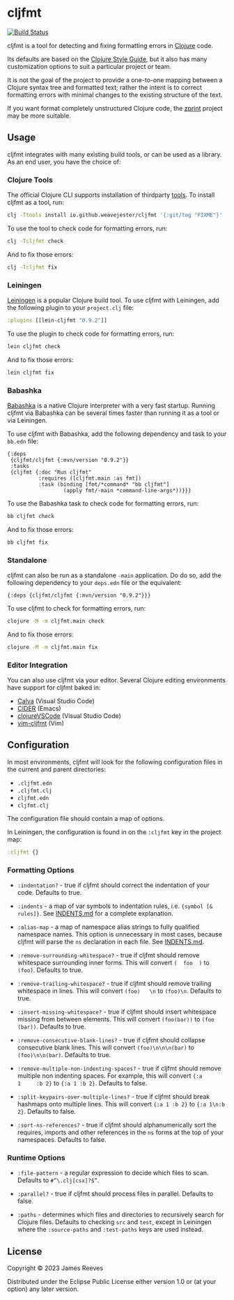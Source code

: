 # cljfmt

[![Build Status](https://github.com/weavejester/cljfmt/actions/workflows/test.yml/badge.svg)](https://github.com/weavejester/cljfmt/actions/workflows/test.yml)

cljfmt is a tool for detecting and fixing formatting errors in
[Clojure][] code.

Its defaults are based on the [Clojure Style Guide][], but it also has
many customization options to suit a particular project or team.

It is not the goal of the project to provide a one-to-one mapping
between a Clojure syntax tree and formatted text; rather the intent is
to correct formatting errors with minimal changes to the existing
structure of the text.

If you want format completely unstructured Clojure code, the [zprint][]
project may be more suitable.

[clojure]: https://clojure.org/
[clojure style guide]: https://github.com/bbatsov/clojure-style-guide
[zprint]: https://github.com/kkinnear/zprint

## Usage

cljfmt integrates with many existing build tools, or can be used as a
library. As an end user, you have the choice of:

### Clojure Tools

The official Clojure CLI supports installation of thirdparty [tools][].
To install cljfmt as a tool, run:

```bash
clj -Ttools install io.github.weavejester/cljfmt '{:git/tag "FIXME"}' :as cljfmt
```

To use the tool to check code for formatting errors, run:

```bash
clj -Tcljfmt check
```

And to fix those errors:

```bash
clj -Tcljfmt fix
```

[tools]: https://clojure.org/reference/deps_and_cli#tool_install

### Leiningen

[Leiningen][] is a popular Clojure build tool. To use cljfmt with
Leiningen, add the following plugin to your `project.clj` file:

```clojure
:plugins [[lein-cljfmt "0.9.2"]]
```

To use the plugin to check code for formatting errors, run:

```bash
lein cljfmt check
```

And to fix those errors:

```bash
lein cljfmt fix
```

[leiningen]: https://github.com/technomancy/leiningen

### Babashka

[Babashka][] is a native Clojure interpreter with a very fast startup.
Running cljfmt via Babashka can be several times faster than running it
as a tool or via Leiningen.

To use cljfmt with Babashka, add the following dependency and task to
your `bb.edn` file:

```edn
{:deps
 {cljfmt/cljfmt {:mvn/version "0.9.2"}}
 :tasks
 {cljfmt {:doc "Run cljfmt"
          :requires ([cljfmt.main :as fmt])
          :task (binding [fmt/*command* "bb cljfmt"]
                  (apply fmt/-main *command-line-args*))}}}
```

To use the Babashka task to check code for formatting errors, run:

```bash
bb cljfmt check
```

And to fix those errors:

```bash
bb cljfmt fix
```

[babashka]: https://babashka.org/

### Standalone

cljfmt can also be run as a standalone `-main` application. Do do so,
add the following dependency to your `deps.edn` file or the equivalent:

```edn
{:deps {cljfmt/cljfmt {:mvn/version "0.9.2"}}}
```

To use cljfmt to check for formatting errors, run:

```bash
clojure -M -m cljfmt.main check
```

And to fix those errors:

```bash
clojure -M -m cljfmt.main fix
```

### Editor Integration

You can also use cljfmt via your editor. Several Clojure editing
environments have support for cljfmt baked in:

* [Calva](https://github.com/BetterThanTomorrow/calva) (Visual Studio Code)
* [CIDER](https://github.com/clojure-emacs/cider) (Emacs)
* [clojureVSCode](https://github.com/avli/clojureVSCode) (Visual Studio Code)
* [vim-cljfmt](https://github.com/venantius/vim-cljfmt) (Vim)


## Configuration

In most environments, cljfmt will look for the following configuration
files in the current and parent directories:

* `.cljfmt.edn`
* `.cljfmt.clj`
* `cljfmt.edn`
* `cljfmt.clj`

The configuration file should contain a map of options.

In Leiningen, the configuration is found in on the `:cljfmt` key in the
project map:

```clojure
:cljfmt {}
```

### Formatting Options

* `:indentation?` -
  true if cljfmt should correct the indentation of your code.
  Defaults to true.

* `:indents` -
  a map of var symbols to indentation rules, i.e. `{symbol [& rules]}`.
  See [INDENTS.md][] for a complete explanation.

* `:alias-map` -
  a map of namespace alias strings to fully qualified namespace
  names. This option is unnecessary in most cases, because cljfmt
  will parse the `ns` declaration in each file. See [INDENTS.md][].

* `:remove-surrounding-whitespace?` -
  true if cljfmt should remove whitespace surrounding inner
  forms. This will convert <code>(&nbsp;&nbsp;foo&nbsp;&nbsp;)</code> to `(foo)`.
  Defaults to true.

* `:remove-trailing-whitespace?` -
  true if cljfmt should remove trailing whitespace in lines. This will
  convert <code>(foo)&nbsp;&nbsp;&nbsp;\n</code> to `(foo)\n`. Defaults to true.

* `:insert-missing-whitespace?` -
  true if cljfmt should insert whitespace missing from between
  elements. This will convert `(foo(bar))` to `(foo (bar))`.
  Defaults to true.

* `:remove-consecutive-blank-lines?` -
  true if cljfmt should collapse consecutive blank lines. This will
  convert `(foo)\n\n\n(bar)` to `(foo)\n\n(bar)`. Defaults to true.

* `:remove-multiple-non-indenting-spaces?` -
  true if cljfmt should remove multiple non indenting spaces. For
  example, this will convert <code>{:a 1&nbsp;&nbsp;&nbsp;&nbsp;&nbsp;:b 2}</code>
  to `{:a 1 :b 2}`. Defaults to false.

* `:split-keypairs-over-multiple-lines?` -
  true if cljfmt should break hashmaps onto multiple lines. This will
  convert `{:a 1 :b 2}` to `{:a 1\n:b 2}`. Defaults to false.

* `:sort-ns-references?` -
  true if cljfmt should alphanumerically sort the requires, imports and
  other references in the `ns` forms at the top of your namespaces.
  Defaults to false.

[indents.md]: docs/INDENTS.md

### Runtime Options

* `:file-pattern` -
  a regular expression to decide which files to scan. Defaults to
  `#”\.clj[csx]?$”`.

* `:parallel?` -
  true if cljfmt should process files in parallel. Defaults to false.

* `:paths` -
  determines which files and directories to recursively search for
  Clojure files. Defaults to checking `src` and `test`, except in
  Leiningen where the `:source-paths` and `:test-paths` keys are used
  instead.

## License

Copyright © 2023 James Reeves

Distributed under the Eclipse Public License either version 1.0 or (at
your option) any later version.
